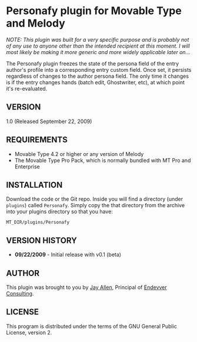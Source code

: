 # Personafy plugin for Movable Type and Melody #

_NOTE: This plugin was built for a very specific purpose and is probably not of any use to anyone other than the intended recipient at this moment.  I will most likely be making it more generic and more widely applicable later on..._

The Personafy plugin freezes the state of the persona field of the entry author's profile into a corresponding entry custom field.  Once set, it persists regardless of changes to the author persona field.  The only time it changes is if the entry changes hands (batch edit, Ghostwriter, etc), at which point it's re-evaluated.

## VERSION ##

1.0 (Released September 22, 2009)

## REQUIREMENTS ##

* Movable Type 4.2 or higher or any version of Melody
* The Movable Type Pro Pack, which is normally bundled with MT Pro and Enterprise

## INSTALLATION ##

Download the code or the Git repo. Inside you will find a directory (under `plugins`) called `Personafy`. Simply copy the that directory from the archive into your plugins directory so that you have:

    MT_DIR/plugins/Personafy

## VERSION HISTORY ##

* **09/22/2009** - Initial release with v0.1 (beta)

## AUTHOR ##

This plugin was brought to you by [Jay Allen][], Principal of [Endevver Consulting][].

## LICENSE ##

This program is distributed under the terms of the GNU General Public License, version 2.

[Movable Type]: http://movabletype.org
[Melody]: http://openmelody.org
[Jay Allen]: http://jayallen.org
[Endevver Consulting]: http://endevver.com
